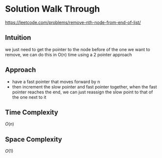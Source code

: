 # Solution Walk Through
https://leetcode.com/problems/remove-nth-node-from-end-of-list/

## Intuition
we just need to get the pointer to the node before of the one we want to remove, we can do this in O(n) time using a 2 pointer approach

## Approach
- have a fast pointer that moves forward by n
- then increment the slow pointer and fast pointer together, when the fast pointer reaches the end, we can just reassign the slow point to that of the one next to it

## Time Complexity
$O(n)$ 

## Space Complexity
$O(1)$ 

